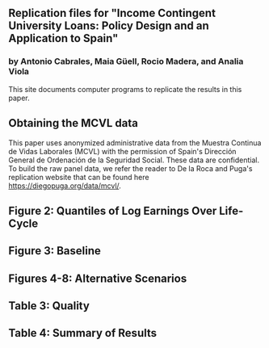 ## Replication files for "Income Contingent University Loans: Policy Design and an Application to Spain"
### by Antonio Cabrales, Maia Güell, Rocio Madera, and Analia Viola

This site documents computer programs to replicate the results in this paper.

## Obtaining the MCVL data 

This paper uses anonymized administrative data from the Muestra Continua de Vidas Laborales (MCVL) with the permission of Spain's Dirección General de Ordenación de la Seguridad Social. These data are confidential. To build the raw panel data, we refer the reader to De la Roca and Puga's replication website that can be found here https://diegopuga.org/data/mcvl/. 

## Figure 2: Quantiles of Log Earnings Over Life-Cycle
## Figure 3: Baseline
## Figures 4-8: Alternative Scenarios 
## Table 3: Quality
## Table 4: Summary of Results 

